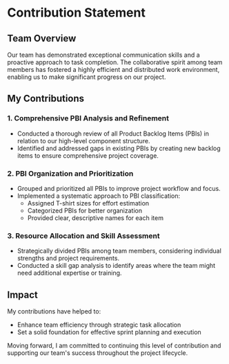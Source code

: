 # Contribution Statement

## Team Overview

Our team has demonstrated exceptional communication skills and a proactive approach to task completion. The collaborative spirit among team members has fostered a highly efficient and distributed work environment, enabling us to make significant progress on our project.

## My Contributions

### 1. Comprehensive PBI Analysis and Refinement

- Conducted a thorough review of all Product Backlog Items (PBIs) in relation to our high-level component structure.
- Identified and addressed gaps in existing PBIs by creating new backlog items to ensure comprehensive project coverage.

### 2. PBI Organization and Prioritization

- Grouped and prioritized all PBIs to improve project workflow and focus.
- Implemented a systematic approach to PBI classification:
  - Assigned T-shirt sizes for effort estimation
  - Categorized PBIs for better organization
  - Provided clear, descriptive names for each item

### 3. Resource Allocation and Skill Assessment

- Strategically divided PBIs among team members, considering individual strengths and project requirements.
- Conducted a skill gap analysis to identify areas where the team might need additional expertise or training.


## Impact

My contributions have helped to:
- Enhance team efficiency through strategic task allocation
- Set a solid foundation for effective sprint planning and execution

Moving forward, I am committed to continuing this level of contribution and supporting our team's success throughout the project lifecycle.